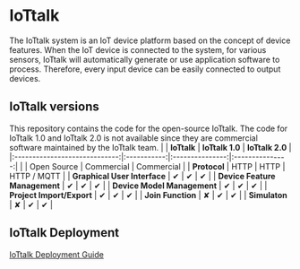 # IoTtalk
The IoTtalk system is an IoT device platform based on the concept of device features. When the IoT device is connected to the system, for various sensors, IoTtalk will automatically generate or use application software to process. Therefore, every input device can be easily connected to output devices.

## IoTtalk versions
This repository contains the code for the open-source IoTtalk. The code for IoTtalk 1.0 and IoTtalk 2.0 is not available since they are commercial software maintained by the IoTtalk team. 
|                               | **IoTtalk** | **IoTtalk 1.0** | **IoTtalk 2.0** |
|:-----------------------------:|:-----------:|:---------------:|:---------------:|
|                               | Open Source |   Commercial    |   Commercial    |
|         **Protocol**          |    HTTP     |      HTTP       |   HTTP / MQTT   |
| **Graphical User Interface**  |      ✔      |        ✔        |        ✔        |
| **Device Feature Management** |      ✔      |        ✔        |        ✔        |
|  **Device Model Management**  |      ✔      |        ✔        |        ✔        |
|   **Project Import/Export**   |      ✔      |        ✔        |        ✔        |
|       **Join Function**       |      ✘      |        ✔        |        ✔        |
|         **Simulaton**         |      ✘      |        ✔        |        ✔        |



## IoTtalk Deployment
[IoTtalk Deployment Guide](docs/DEPLOYMENT.md)
